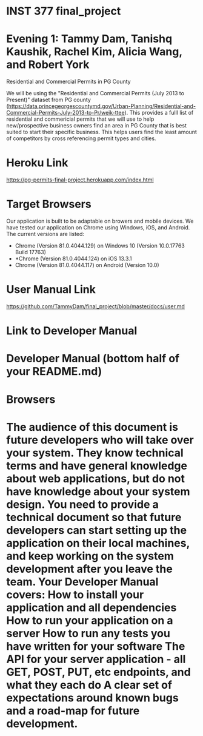 # INST 377 final_project
# Evening 1: Tammy Dam, Tanishq Kaushik, Rachel Kim, Alicia Wang, and Robert York

Residential and Commercial Permits in PG County

We will be using the "Residential and Commercial Permits (July 2013 to Present)" dataset from PG county
(https://data.princegeorgescountymd.gov/Urban-Planning/Residential-and-Commercial-Permits-July-2013-to-Pr/weik-ttee). This 
provides a fulll list of residential and commericial permits that we will use to help new/prospective business owners find an
area in PG County that is best suited to start their specific business. This helps users find the least amount of competitors 
by cross referencing permit types and cities. 

# Heroku Link

https://pg-permits-final-project.herokuapp.com/index.html

# Target Browsers
Our application is built to be adaptable on browers and mobile devices. We have tested our application on Chrome using Windows, iOS, and Android. The current versions are listed:

* Chrome (Version 81.0.4044.129) on Windows 10 (Version 10.0.17763 Build 17763)
* *Chrome (Version 81.0.4044.124) on iOS 13.3.1
* Chrome (Version 81.0.4044.117) on Android (Version 10.0)

# User Manual Link

https://github.com/TammyDam/final_project/blob/master/docs/user.md

# Link to Developer Manual
# Developer Manual (bottom half of your README.md)

<h1> Browsers <h1>


The audience of this document is future developers who will take over your system.
They know technical terms and have general knowledge about web applications, but do not have knowledge about your system design.
You need to provide a technical document so that future developers can start setting up the application on their local machines, and keep working on the system development after you leave the team.
Your Developer Manual covers:
How to install your application and all dependencies
How to run your application on a server
How to run any tests you have written for your software
The API for your server application - all GET, POST, PUT, etc endpoints, and what they each do
A clear set of expectations around known bugs and a road-map for future development.
